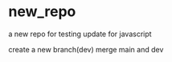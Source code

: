 # new_repo
a new repo for testing
update for javascript

create a new branch(dev)
merge main and dev